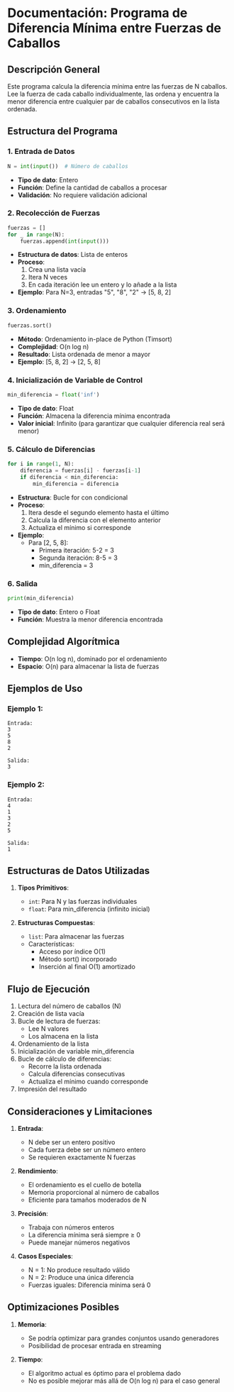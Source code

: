 # Documentación: Programa de Diferencia Mínima entre Fuerzas de Caballos

## Descripción General
Este programa calcula la diferencia mínima entre las fuerzas de N caballos. Lee la fuerza de cada caballo individualmente, las ordena y encuentra la menor diferencia entre cualquier par de caballos consecutivos en la lista ordenada.

## Estructura del Programa

### 1. Entrada de Datos
```python
N = int(input())  # Número de caballos
```
- **Tipo de dato**: Entero
- **Función**: Define la cantidad de caballos a procesar
- **Validación**: No requiere validación adicional

### 2. Recolección de Fuerzas
```python
fuerzas = []
for _ in range(N):
    fuerzas.append(int(input()))
```
- **Estructura de datos**: Lista de enteros
- **Proceso**:
  1. Crea una lista vacía
  2. Itera N veces
  3. En cada iteración lee un entero y lo añade a la lista
- **Ejemplo**: Para N=3, entradas "5", "8", "2" → [5, 8, 2]

### 3. Ordenamiento
```python
fuerzas.sort()
```
- **Método**: Ordenamiento in-place de Python (Timsort)
- **Complejidad**: O(n log n)
- **Resultado**: Lista ordenada de menor a mayor
- **Ejemplo**: [5, 8, 2] → [2, 5, 8]

### 4. Inicialización de Variable de Control
```python
min_diferencia = float('inf')
```
- **Tipo de dato**: Float
- **Función**: Almacena la diferencia mínima encontrada
- **Valor inicial**: Infinito (para garantizar que cualquier diferencia real será menor)

### 5. Cálculo de Diferencias
```python
for i in range(1, N):
    diferencia = fuerzas[i] - fuerzas[i-1]
    if diferencia < min_diferencia:
        min_diferencia = diferencia
```
- **Estructura**: Bucle for con condicional
- **Proceso**:
  1. Itera desde el segundo elemento hasta el último
  2. Calcula la diferencia con el elemento anterior
  3. Actualiza el mínimo si corresponde
- **Ejemplo**:
  - Para [2, 5, 8]:
    - Primera iteración: 5-2 = 3
    - Segunda iteración: 8-5 = 3
    - min_diferencia = 3

### 6. Salida
```python
print(min_diferencia)
```
- **Tipo de dato**: Entero o Float
- **Función**: Muestra la menor diferencia encontrada

## Complejidad Algorítmica
- **Tiempo**: O(n log n), dominado por el ordenamiento
- **Espacio**: O(n) para almacenar la lista de fuerzas

## Ejemplos de Uso

### Ejemplo 1:
```
Entrada:
3
5
8
2

Salida:
3
```

### Ejemplo 2:
```
Entrada:
4
1
3
2
5

Salida:
1
```

## Estructuras de Datos Utilizadas

1. **Tipos Primitivos**:
   - `int`: Para N y las fuerzas individuales
   - `float`: Para min_diferencia (infinito inicial)

2. **Estructuras Compuestas**:
   - `list`: Para almacenar las fuerzas
   - Características:
     - Acceso por índice O(1)
     - Método sort() incorporado
     - Inserción al final O(1) amortizado

## Flujo de Ejecución

1. Lectura del número de caballos (N)
2. Creación de lista vacía
3. Bucle de lectura de fuerzas:
   - Lee N valores
   - Los almacena en la lista
4. Ordenamiento de la lista
5. Inicialización de variable min_diferencia
6. Bucle de cálculo de diferencias:
   - Recorre la lista ordenada
   - Calcula diferencias consecutivas
   - Actualiza el mínimo cuando corresponde
7. Impresión del resultado

## Consideraciones y Limitaciones

1. **Entrada**:
   - N debe ser un entero positivo
   - Cada fuerza debe ser un número entero
   - Se requieren exactamente N fuerzas

2. **Rendimiento**:
   - El ordenamiento es el cuello de botella
   - Memoria proporcional al número de caballos
   - Eficiente para tamaños moderados de N

3. **Precisión**:
   - Trabaja con números enteros
   - La diferencia mínima será siempre ≥ 0
   - Puede manejar números negativos

4. **Casos Especiales**:
   - N = 1: No produce resultado válido
   - N = 2: Produce una única diferencia
   - Fuerzas iguales: Diferencia mínima será 0

## Optimizaciones Posibles

1. **Memoria**:
   - Se podría optimizar para grandes conjuntos usando generadores
   - Posibilidad de procesar entrada en streaming

2. **Tiempo**:
   - El algoritmo actual es óptimo para el problema dado
   - No es posible mejorar más allá de O(n log n) para el caso general
